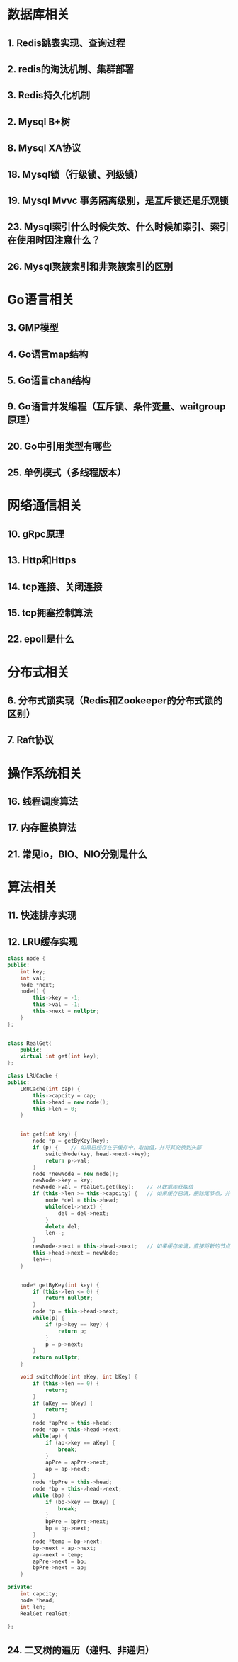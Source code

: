 # 数据库相关
## 1. Redis跳表实现、查询过程
## 2. redis的淘汰机制、集群部署
## 3. Redis持久化机制

## 2. Mysql B+树
## 8. Mysql XA协议
## 18. Mysql锁（行级锁、列级锁）
## 19. Mysql Mvvc 事务隔离级别，是互斥锁还是乐观锁
## 23. Mysql索引什么时候失效、什么时候加索引、索引在使用时因注意什么？
## 26. Mysql聚簇索引和非聚簇索引的区别

# Go语言相关
## 3. GMP模型
## 4. Go语言map结构
## 5. Go语言chan结构
## 9. Go语言并发编程（互斥锁、条件变量、waitgroup原理）
## 20. Go中引用类型有哪些
## 25. 单例模式（多线程版本）

# 网络通信相关
## 10. gRpc原理
## 13. Http和Https
## 14. tcp连接、关闭连接
## 15. tcp拥塞控制算法
## 22. epoll是什么


# 分布式相关
## 6. 分布式锁实现（Redis和Zookeeper的分布式锁的区别）
## 7. Raft协议

# 操作系统相关
## 16. 线程调度算法
## 17. 内存置换算法
## 21. 常见io，BIO、NIO分别是什么


# 算法相关
## 11. 快速排序实现
## 12. LRU缓存实现
```C++
class node {
public:
    int key;
    int val;
    node *next;
    node() {
        this->key = -1;
        this->val = -1;
        this->next = nullptr;
    }
};


class RealGet{
    public:
    virtual int get(int key);
};

class LRUCache {
public:
    LRUCache(int cap) {
        this->capcity = cap;
        this->head = new node();
        this->len = 0;
    }


    int get(int key) {
        node *p = getByKey(key);
        if (p) {    // 如果已经存在于缓存中，取出值，并将其交换到头部
            switchNode(key, head->next->key);
            return p->val;
        }
        node *newNode = new node();
        newNode->key = key;
        newNode->val = realGet.get(key);    // 从数据库获取值
        if (this->len >= this->capcity) {   // 如果缓存已满，删除尾节点，并将新的节点插入头部
            node *del = this->head;
            while(del->next) {
                del = del->next;
            }
            delete del;
            len--;
        }
        newNode->next = this->head->next;   // 如果缓存未满，直接将新的节点插入头部
        this->head->next = newNode;
        len++;
    }


    node* getByKey(int key) {
        if (this->len <= 0) {
            return nullptr;
        }
        node *p = this->head->next;
        while(p) {
            if (p->key == key) {
                return p;
            }
            p = p->next;
        }
        return nullptr;
    }

    void switchNode(int aKey, int bKey) {
        if (this->len == 0) {
            return;
        }
        if (aKey == bKey) {
            return;
        }
        node *apPre = this->head;
        node *ap = this->head->next;
        while(ap) {
            if (ap->key == aKey) {
                break;
            }
            apPre = apPre->next;
            ap = ap->next;
        }
        node *bpPre = this->head;
        node *bp = this->head->next;
        while (bp) {
            if (bp->key == bKey) {
                break;
            }
            bpPre = bpPre->next;
            bp = bp->next;
        }
        node *temp = bp->next;
        bp->next = ap->next;
        ap->next = temp;
        apPre->next = bp;
        bpPre->next = ap;
    }

private:
    int capcity;
    node *head;
    int len;
    RealGet realGet;

};
```
## 24. 二叉树的遍历（递归、非递归）


